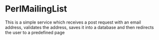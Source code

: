 # PerlMailingList

This is a simple service which receives a post request with an email address,
validates the address, saves it into a database and then redirects the user to
a predefined page
